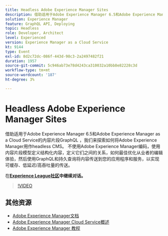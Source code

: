 ```yaml
---
title: Headless Adobe Experience Manager Sites
description: 借助适用于Adobe Experience Manager 6.5和Adobe Experience Manager as a Cloud Service的内容片段GraphQL ，我们来探索如何将Adobe Experience Manager用作headless CMS。 不使用Adobe Experience Manager编码，使用内容片段模型定义结构化内容，定义它们之间的关系，如何最佳优化从业者的编辑体验，然后使用GraphQL和持久查询将内容传送到您的应用程序和服务，以实现可缓存、低延迟/高吞吐量的传送。
solution: Experience Manager
feature: GraphQL API, Deploying
topic: Headless
role: Developer, Architect
level: Experienced
version: Experience Manager as a Cloud Service
kt: 9144
type: Event
exl-id: 8d2c72dc-086f-443d-98c3-2a2497482f21
duration: 1957
source-git-commit: 5c946ab73e78d4243ca310032a10bb8e82228c3d
workflow-type: tm+mt
source-wordcount: '187'
ht-degree: 3%

---
```


# Headless Adobe Experience Manager Sites

借助适用于Adobe Experience Manager 6.5和Adobe Experience Manager as a Cloud Service的内容片段GraphQL ，我们来探索如何将Adobe Experience Manager用作headless CMS。 不使用Adobe Experience Manager编码，使用内容片段模型定义结构化内容，定义它们之间的关系，如何最佳优化从业者的编辑体验，然后使用GraphQL和持久查询将内容传送到您的应用程序和服务，以实现可缓存、低延迟/高吞吐量的传送。

在&#x200B;**[Experience League社区](https://adobe.ly/39H5BWo)中继续对话。**

>[!VIDEO](https://video.tv.adobe.com/v/337576/?quality=12&learn=on&hidetitle=true)

## 其他资源

- [Adobe Experience Manager文档](https://experienceleague.adobe.com/docs/experience-manager-cloud-service.html?lang=zh-Hans)
- [Adobe Experience Manager Cloud Service概述](https://experienceleague.adobe.com/docs/experience-manager-cloud-service/overview/home.html?lang=zh-Hans)
- [Adobe Experience Manager 教程](https://experienceleague.adobe.com/docs/experience-manager-tutorials.html?lang=zh-Hans)
